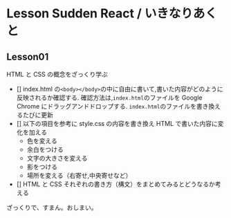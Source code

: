 # Lesson Sudden React / いきなりあくと

## Lesson01

HTML と CSS の概念をざっくり学ぶ

- [] index.html の`<body></body>`の中に自由に書いて,書いた内容がどのように反映されるか確認する.
  確認方法は,`index.html`のファイルを Google Chrome にドラッグアンドドロップする.
  `index.html`のファイルを書き換えるたびに更新
- [] 以下の項目を参考に style.css の内容を書き換え HTML で書いた内容に変化を加える
  - 色を変える
  - 余白をつける
  - 文字の大きさを変える
  - 影をつける
  - 場所を変える（右寄せ,中央寄せなど）
- [] HTML と CSS それぞれの書き方（構文）をまとめてみるとどうなるか考える

ざっくりで、すまん。おしまい。
